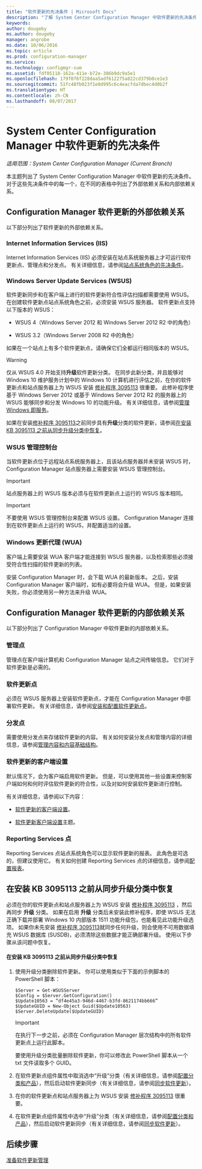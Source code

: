 ```yaml
---
title: "软件更新的先决条件 | Microsoft Docs"
description: "了解 System Center Configuration Manager 中软件更新的先决条件。"
keywords: 
author: dougeby
ms.author: dougeby
manager: angrobe
ms.date: 10/06/2016
ms.topic: article
ms.prod: configuration-manager
ms.service: 
ms.technology: configmgr-sum
ms.assetid: fdf05118-162a-411e-b72e-386b9dc9a5e1
ms.openlocfilehash: 179f076f228daa5adf612275a822cd379b0ce1e3
ms.sourcegitcommit: 51fc48fb023f1e8d995c6c4eacfda7dbec4d0b2f
ms.translationtype: HT
ms.contentlocale: zh-CN
ms.lasthandoff: 08/07/2017
---
```

# <a name="prerequisites-for-software-updates-in-system-center-configuration-manager"></a>System Center Configuration Manager 中软件更新的先决条件

*适用范围：System Center Configuration Manager (Current Branch)*

本主题列出了 System Center Configuration Manager 中软件更新的先决条件。 对于这些先决条件中的每一个，在不同的表格中列出了外部依赖关系和内部依赖关系。  

## <a name="software-update-dependencies-external-to-configuration-manager"></a>Configuration Manager 软件更新的外部依赖关系  
 以下部分列出了软件更新的外部依赖关系。  

### <a name="internet-information-services-iis"></a>Internet Information Services (IIS)  
 Internet Information Services (IIS) 必须安装在站点系统服务器上才可运行软件更新点、管理点和分发点。 有关详细信息，请参阅[站点系统角色的先决条件](../../core/plan-design/configs/site-and-site-system-prerequisites.md)。  

### <a name="windows-server-update-services-wsus"></a>Windows Server Update Services (WSUS)  
 软件更新同步和在客户端上进行的软件更新符合性评估扫描都需要使用 WSUS。 在创建软件更新点站点系统角色之前，必须安装 WSUS 服务器。 软件更新点支持以下版本的 WSUS：  

-   WSUS 4（Windows Server 2012 和 Windows Server 2012 R2 中的角色）  

-   WSUS 3.2（Windows Server 2008 R2 中的角色）  

 如果在一个站点上有多个软件更新点，请确保它们全都运行相同版本的 WSUS。  

> [!WARNING]  
>  仅从 WSUS 4.0 开始支持**升级**软件更新分类。 在同步此新分类，并且能够对 Windows 10 维护服务计划中的 Windows 10 计算机进行评估之前，在你的软件更新点和站点服务器上为 WSUS 安装 [修补程序 3095113](https://support.microsoft.com/kb/3095113) 很重要。 此修补程序使基于 Windows Server 2012 或基于 Windows Server 2012 R2 的服务器上的 WSUS 能够同步和分发 Windows 10 的功能升级。 有关详细信息，请参阅[管理 Windows 即服务](../../osd/deploy-use/manage-windows-as-a-service.md)。  
>   
>  如果在安装[修补程序 3095113](https://support.microsoft.com/kb/3095113)之前同步具有**升级**分类的软件更新，请参阅[在安装 KB 3095113 之前从同步升级分类中恢复](#BKMK_RecoverUpgrades)。  

### <a name="wsus-administration-console"></a>WSUS 管理控制台  
 当软件更新点位于远程站点系统服务器上，且该站点服务器并未安装 WSUS 时，Configuration Manager 站点服务器上需要安装 WSUS 管理控制台。  

> [!IMPORTANT]  
>  站点服务器上的 WSUS 版本必须与在软件更新点上运行的 WSUS 版本相同。  

> [!IMPORTANT]  
>  不要使用 WSUS 管理控制台来配置 WSUS 设置。 Configuration Manager 连接到在软件更新点上运行的 WSUS，并配置适当的设置。  

### <a name="windows-update-agent-wua"></a>Windows 更新代理 (WUA)  
 客户端上需要安装 WUA 客户端才能连接到 WSUS 服务器，以及检索那些必须接受符合性扫描的软件更新的列表。  

 安装 Configuration Manager 时，会下载 WUA 的最新版本。 之后，安装 Configuration Manager 客户端时，如有必要将会升级 WUA。 但是，如果安装失败，你必须使用另一种方法来升级 WUA。  

## <a name="software-update-dependencies-internal-to-configuration-manager"></a>Configuration Manager 软件更新的内部依赖关系  
 以下部分列出了 Configuration Manager 中软件更新的内部依赖关系。  

### <a name="management-points"></a>管理点  
 管理点在客户端计算机和 Configuration Manager 站点之间传输信息。 它们对于软件更新是必需的。  

### <a name="software-update-point"></a>软件更新点  
 必须在 WSUS 服务器上安装软件更新点，才能在 Configuration Manager 中部署软件更新。 有关详细信息，请参阅[安装和配置软件更新点](../get-started/install-a-software-update-point.md)。

### <a name="distribution-points"></a>分发点  
 需要使用分发点来存储软件更新的内容。 有关如何安装分发点和管理内容的详细信息，请参阅[管理内容和内容基础结构](../../core/servers/deploy/configure/manage-content-and-content-infrastructure.md)。  

### <a name="client-settings-for-software-updates"></a>软件更新的客户端设置  
 默认情况下，会为客户端启用软件更新。 但是，可以使用其他一些设置来控制客户端如何和何时评估软件更新的符合性，以及对如何安装软件更新进行控制。  

 有关详细信息，请参阅以下内容：  

-   [软件更新的客户端设置](../get-started/manage-settings-for-software-updates.md#a-namebkmkclientsettingsa-client-settings-for-software-updates)。  

-   [软件更新客户端设置](../../core/clients/deploy/about-client-settings.md#software-updates)主题。  

### <a name="reporting-services-point"></a>Reporting Services 点  
 Reporting Services 点站点系统角色可以显示软件更新的报表。 此角色是可选的，但建议使用它。 有关如何创建 Reporting Services 点的详细信息，请参阅[配置报表](../../core/servers/manage/configuring-reporting.md)。  

##  <a name="BKMK_RecoverUpgrades"></a> 在安装 KB 3095113 之前从同步升级分类中恢复  
 必须在你的软件更新点和站点服务器上为 WSUS 安装 [修补程序 3095113](https://support.microsoft.com/kb/3095113) ，然后再同步 **升级** 分类。 如果在启用 **升级** 分类后未安装此修补程序，即使 WSUS 无法正确下载并部署 Windows 10 内部版本 1511 功能升级包，也能看见此功能升级选项。 如果你未先安装 [修补程序 3095113](https://support.microsoft.com/kb/3095113)就同步任何升级，则会使用不可用数据填充 WSUS 数据库 (SUSDB)，必须清除这些数据才能正确部署升级。  使用以下步骤从该问题中恢复。  

#### <a name="to-recover-from-synchronizing-the-upgrades-classification-before-you-install-kb-3095113"></a>在安装 KB 3095113 之前从同步升级分类中恢复  

1.  使用升级分类删除软件更新。 你可以使用类似于下面的示例脚本的 PowerShell 脚本：  

    ```  
    $Server = Get-WSUSServer  
    $Config = $Server.GetConfiguration()  
    $Update10563 = “df4e45a3-946d-4467-b3fd-8621174bb666”  
    $UpdateGUID = New-Object Guid($Update10563)  
    $Server.DeleteUpdate($UpdateGUID)  
    ```  

    > [!IMPORTANT]  
    >  在执行下一步之前，必须在 Configuration Manager 层次结构中的所有软件更新点上运行此脚本。  

     要使用升级分类批量删除软件更新，你可以修改此 PowerShell 脚本从一个 txt 文件读取多个 GUID。  

2.  在软件更新点组件属性中取消选中“升级”分类（有关详细信息，请参阅[配置分类和产品](../get-started/configure-classifications-and-products.md)），然后启动软件更新同步（有关详细信息，请参阅[同步软件更新](../get-started/synchronize-software-updates.md)）。  

3.  在你的软件更新点和站点服务器上为 WSUS 安装 [修补程序 3095113](https://support.microsoft.com/kb/3095113) 很重要。  

4.  在软件更新点组件属性中选中“升级”分类（有关详细信息，请参阅[配置分类和产品](../get-started/configure-classifications-and-products.md)），然后启动软件更新同步（有关详细信息，请参阅[同步软件更新](../get-started/synchronize-software-updates.md)）。  

## <a name="next-steps"></a>后续步骤
[准备软件更新管理](../get-started/prepare-for-software-updates-management.md)
